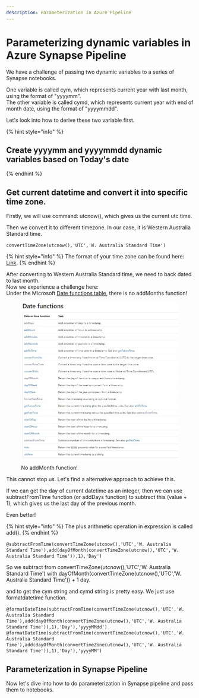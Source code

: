 ```yaml
---
description: Parameterization in Azure Pipeline
---
```


# Parameterizing dynamic variables in Azure Synapse Pipeline

We have a challenge of passing two dynamic variables to a series of Synapse notebooks.

One variable is called cym, which represents current year with last month, using the format of "yyyymm".\
The other variable is called cymd, which represents current year with end of month date, using the format of  "yyyymmdd".

Let's look into how to derive these two variable first.

{% hint style="info" %}
## Create yyyymm and yyyymmdd dynamic variables based on Today's date
{% endhint %}

## Get current datetime and convert it into specific time zone.

Firstly, we will use command: utcnow(), which gives us the current utc time.

Then we convert it to different timezone. In our case, it is Western Australia Standard time.

```
convertTimeZone(utcnow(),'UTC','W. Australia Standard Time')
```

{% hint style="info" %}
The format of your time zone can be found here: [Link](https://learn.microsoft.com/en-us/windows-hardware/manufacture/desktop/default-time-zones?view=windows-11#time-zones).
{% endhint %}

After converting to Western Australia Standard time, we need to back dated to last month.\
Now we experience a challenge here:\
Under the Microsoft [Date functions table](https://learn.microsoft.com/en-us/azure/data-factory/control-flow-expression-language-functions#date-functions), there is no addMonths function!

<figure><img src="../.gitbook/assets/1 Date Expression.JPG" alt=""><figcaption><p>No addMonth function!</p></figcaption></figure>

This cannot stop us. Let's find a alternative approach to achieve this.

If we can get the day of current datetime as an integer, then we can use subtractFromTime function (or addDays function) to subtract this (value + 1), which gives us the last day of the previous month.

Even better!

{% hint style="info" %}
The plus arithmetic operation in expression is called add().
{% endhint %}

```
@subtractFromTime(convertTimeZone(utcnow(),'UTC','W. Australia Standard Time'),add(dayOfMonth(convertTimeZone(utcnow(),'UTC','W. Australia Standard Time')),1),'Day')
```

So we subtract from convertTimeZone(utcnow(),'UTC','W. Australia Standard Time') with dayOfMonth(convertTimeZone(utcnow(),'UTC','W. Australia Standard Time')) + 1 day.

and to get the cym string and cymd string is pretty easy. We just use formatdatetime function.

```
@formatDateTime(subtractFromTime(convertTimeZone(utcnow(),'UTC','W. Australia Standard Time'),add(dayOfMonth(convertTimeZone(utcnow(),'UTC','W. Australia Standard Time')),1),'Day'),'yyyyMMdd')
@formatDateTime(subtractFromTime(convertTimeZone(utcnow(),'UTC','W. Australia Standard Time'),add(dayOfMonth(convertTimeZone(utcnow(),'UTC','W. Australia Standard Time')),1),'Day'),'yyyyMM')
```

## Parameterization in Synapse Pipeline

Now let's dive into how to do parameterization in Synapse pipeline and pass them to notebooks.

